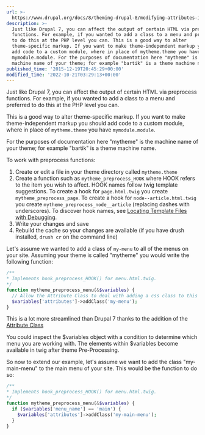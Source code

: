 ```yaml
---
url: >-
  https://www.drupal.org/docs/8/theming-drupal-8/modifying-attributes-in-a-theme-file
description: >-
  Just like Drupal 7, you can affect the output of certain HTML via preprocess
  functions. For example, if you wanted to add a class to a menu and preferred
  to do this at the PHP level you can. This is a good way to alter
  theme-specific markup. If you want to make theme-independent markup you should
  add code to a custom module, where in place of mytheme.theme you have
  mymodule.module. For the purposes of documentation here "mytheme" is the
  machine name of your theme; for example "bartik" is a theme machine name.
published_time: '2015-12-19T20:45:29+00:00'
modified_time: '2022-10-21T03:29:13+00:00'
---
```

Just like Drupal 7, you can affect the output of certain HTML via preprocess functions. For example, if you wanted to add a class to a menu and preferred to do this at the PHP level you can.

This is a good way to alter theme-specific markup. If you want to make theme-independent markup you should add code to a custom module, where in place of `mytheme.theme` you have `mymodule.module`.

For the purposes of documentation here "mytheme" is the machine name of your theme; for example "bartik" is a theme machine name.

To work with preprocess functions:

1. Create or edit a file in your theme directory called `mytheme.theme`
2. Create a function such as `mytheme_preprocess_HOOK` where HOOK refers to the item you wish to affect. HOOK names follow twig template suggestions. To create a hook for `page.html.twig` you create `mytheme_preprocess_page`. To create a hook for `node--article.html.twig` you create `mytheme_preprocess_node__article` (replacing dashes with underscores). To discover hook names, see [Locating Template Files with Debugging](https://www.drupal.org/node/2358785).
3. Write your changes and save
4. Rebuild the cache so your changes are available (if you have drush installed, `drush cr` on the command line)

Let's assume we wanted to add a class of `my-menu` to all of the menus on your site. Assuming your theme is called "mytheme" you would write the following function:

```php
/**
* Implements hook_preprocess_HOOK() for menu.html.twig.
*/
function mytheme_preprocess_menu(&$variables) {
  // Allow the Attribute Class to deal with adding a css class to this element.
  $variables['attributes']->addClass('my-menu');
}

```

This is a lot more streamlined than Drupal 7 thanks to the addition of the [Attribute Class](https://api.drupal.org/api/drupal/core%21lib%21Drupal%21Core%21Template%21Attribute.php/class/Attribute/8.2.x)

You could inspect the $variables object with a condition to determine which menu you are working with. The elements within $variables become available in twig after theme Pre-Processing.

So now to extend our example, let's assume we want to add the class "my-main-menu" to the main menu of your site. This would be the function to do so:

```php
/**
* Implements hook_preprocess_HOOK() for menu.html.twig.
*/
function mytheme_preprocess_menu(&$variables) {
  if ($variables['menu_name'] == 'main') {
    $variables['attributes']->addClass('my-main-menu'); 
  }
}

```